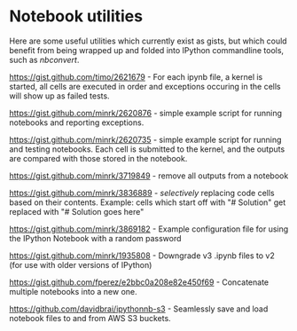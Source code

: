 Notebook utilities
==================

Here are some useful utilities which currently exist as gists, but which could benefit from being wrapped up and folded into IPython commandline tools, such as *nbconvert*.

https://gist.github.com/timo/2621679 - For each ipynb file, a kernel is started, all cells are executed in order and exceptions occuring in the cells will show up as failed tests.

https://gist.github.com/minrk/2620876 - simple example script for running notebooks and reporting exceptions. 

https://gist.github.com/minrk/2620735 - simple example script for running and testing notebooks. Each cell is submitted to the kernel, and the outputs are compared with those stored in the notebook.

https://gist.github.com/minrk/3719849 - remove all outputs from a notebook

https://gist.github.com/minrk/3836889 - *selectively* replacing code cells based on their contents. Example: cells which start off with "# Solution" get replaced with "# Solution goes here"

https://gist.github.com/minrk/3869182 - Example configuration file for using the IPython Notebook with a random password

https://gist.github.com/minrk/1935808 - Downgrade v3 .ipynb files to v2 (for use with older versions of IPython)

https://gist.github.com/fperez/e2bbc0a208e82e450f69 - Concatenate multiple notebooks into a new one.

https://github.com/davidbrai/ipythonnb-s3 - Seamlessly save and load notebook files to and from AWS S3 buckets.